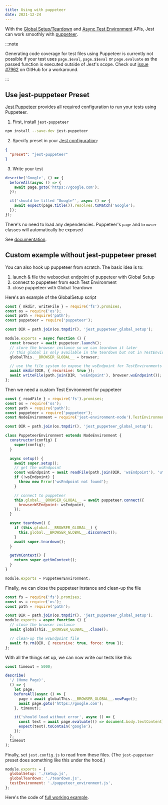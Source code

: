 ```yaml
---
title: Using with puppeteer
date: 2021-12-24
---
```


With the [Global Setup/Teardown](Configuration.md#globalsetup-string) and [Async Test Environment](Configuration.md#testenvironment-string) APIs, Jest can work smoothly with [puppeteer](https://github.com/GoogleChrome/puppeteer).

:::note

Generating code coverage for test files using Puppeteer is currently not possible if your test uses `page.$eval`, `page.$$eval` or `page.evaluate` as the passed function is executed outside of Jest's scope. Check out [issue #7962](https://github.com/jestjs/jest/issues/7962#issuecomment-495272339) on GitHub for a workaround.

:::

## Use jest-puppeteer Preset

[Jest Puppeteer](https://github.com/smooth-code/jest-puppeteer) provides all required configuration to run your tests using Puppeteer.

1.  First, install `jest-puppeteer`

```bash npm2yarn
npm install --save-dev jest-puppeteer
```

2.  Specify preset in your [Jest configuration](Configuration.md):

```json
{
  "preset": "jest-puppeteer"
}
```

3.  Write your test

```js
describe('Google', () => {
  beforeAll(async () => {
    await page.goto('https://google.com');
  });

  it('should be titled "Google"', async () => {
    await expect(page.title()).resolves.toMatch('Google');
  });
});
```

There's no need to load any dependencies. Puppeteer's `page` and `browser` classes will automatically be exposed

See [documentation](https://github.com/smooth-code/jest-puppeteer).

## Custom example without jest-puppeteer preset

You can also hook up puppeteer from scratch. The basic idea is to:

1.  launch & file the websocket endpoint of puppeteer with Global Setup
2.  connect to puppeteer from each Test Environment
3.  close puppeteer with Global Teardown

Here's an example of the GlobalSetup script

```js title="setup.js"
const { mkdir, writeFile } = require('fs').promises;
const os = require('os');
const path = require('path');
const puppeteer = require('puppeteer');

const DIR = path.join(os.tmpdir(), 'jest_puppeteer_global_setup');

module.exports = async function () {
  const browser = await puppeteer.launch();
  // store the browser instance so we can teardown it later
  // this global is only available in the teardown but not in TestEnvironments
  globalThis.__BROWSER_GLOBAL__ = browser;

  // use the file system to expose the wsEndpoint for TestEnvironments
  await mkdir(DIR, { recursive: true });
  await writeFile(path.join(DIR, 'wsEndpoint'), browser.wsEndpoint());
};
```

Then we need a custom Test Environment for puppeteer

```js title="puppeteer_environment.js"
const { readFile } = require('fs').promises;
const os = require('os');
const path = require('path');
const puppeteer = require('puppeteer');
const NodeEnvironment = require('jest-environment-node').TestEnvironment;

const DIR = path.join(os.tmpdir(), 'jest_puppeteer_global_setup');

class PuppeteerEnvironment extends NodeEnvironment {
  constructor(config) {
    super(config);
  }

  async setup() {
    await super.setup();
    // get the wsEndpoint
    const wsEndpoint = await readFile(path.join(DIR, 'wsEndpoint'), 'utf8');
    if (!wsEndpoint) {
      throw new Error('wsEndpoint not found');
    }

    // connect to puppeteer
    this.global.__BROWSER_GLOBAL__ = await puppeteer.connect({
      browserWSEndpoint: wsEndpoint,
    });
  }

  async teardown() {
    if (this.global.__BROWSER_GLOBAL__) {
      this.global.__BROWSER_GLOBAL__.disconnect();
    }
    await super.teardown();
  }

  getVmContext() {
    return super.getVmContext();
  }
}

module.exports = PuppeteerEnvironment;
```

Finally, we can close the puppeteer instance and clean-up the file

```js title="teardown.js"
const fs = require('fs').promises;
const os = require('os');
const path = require('path');

const DIR = path.join(os.tmpdir(), 'jest_puppeteer_global_setup');
module.exports = async function () {
  // close the browser instance
  await globalThis.__BROWSER_GLOBAL__.close();

  // clean-up the wsEndpoint file
  await fs.rm(DIR, { recursive: true, force: true });
};
```

With all the things set up, we can now write our tests like this:

```js title="test.js"
const timeout = 5000;

describe(
  '/ (Home Page)',
  () => {
    let page;
    beforeAll(async () => {
      page = await globalThis.__BROWSER_GLOBAL__.newPage();
      await page.goto('https://google.com');
    }, timeout);

    it('should load without error', async () => {
      const text = await page.evaluate(() => document.body.textContent);
      expect(text).toContain('google');
    });
  },
  timeout
);
```

Finally, set `jest.config.js` to read from these files. (The `jest-puppeteer` preset does something like this under the hood.)

```js
module.exports = {
  globalSetup: './setup.js',
  globalTeardown: './teardown.js',
  testEnvironment: './puppeteer_environment.js',
};
```

Here's the code of [full working example](https://github.com/xfumihiro/jest-puppeteer-example).
